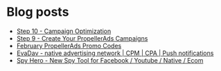 # Blog posts
<!-- BLOG-POST-LIST:START -->
- [Step 10 - Campaign Optimization](https://afflift.com/f/threads/step-10-campaign-optimization.7481/)
- [Step 9 - Create Your PropellerAds Campaigns](https://afflift.com/f/threads/step-9-create-your-propellerads-campaigns.7480/)
- [February PropellerAds Promo Codes](https://afflift.com/f/threads/february-propellerads-promo-codes.10344/)
- [EvaDav - native advertising network | CPM | CPA | Push notifications](https://afflift.com/f/threads/evadav-native-advertising-network-cpm-cpa-push-notifications.1501/)
- [Spy Hero - New Spy Tool for Facebook / Youtube / Native / Ecom](https://afflift.com/f/threads/spy-hero-new-spy-tool-for-facebook-youtube-native-ecom.10351/)
<!-- BLOG-POST-LIST:END -->
